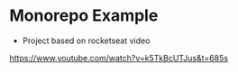 # Monorepo Example

- Project based on rocketseat video

https://www.youtube.com/watch?v=k5TkBcUTJus&t=685s
